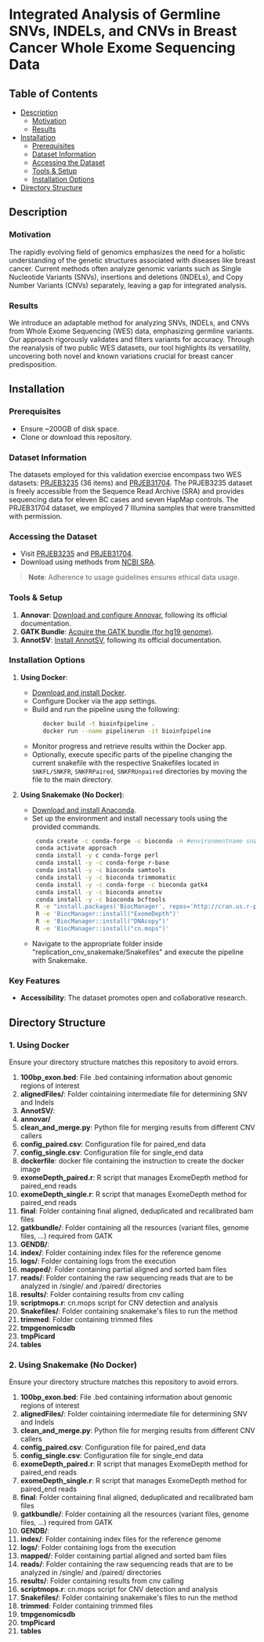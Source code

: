 # Integrated Analysis of Germline SNVs, INDELs, and CNVs in Breast Cancer Whole Exome Sequencing Data

## Table of Contents
- [Description](#description)
  - [Motivation](#motivation)
  - [Results](#results)
- [Installation](#installation)
  - [Prerequisites](#prerequisites)
  - [Dataset Information](#dataset-information)
  - [Accessing the Dataset](#accessing-the-dataset)
  - [Tools & Setup](#tools--setup)
  - [Installation Options](#installation-options)
- [Directory Structure](#directory-structure)

## Description

### Motivation
The rapidly evolving field of genomics emphasizes the need for a holistic understanding of the genetic structures associated with diseases like breast cancer. Current methods often analyze genomic variants such as Single Nucleotide Variants (SNVs), insertions and deletions (INDELs), and Copy Number Variants (CNVs) separately, leaving a gap for integrated analysis.

### Results
We introduce an adaptable method for analyzing SNVs, INDELs, and CNVs from Whole Exome Sequencing (WES) data, emphasizing germline variants. Our approach rigorously validates and filters variants for accuracy. Through the reanalysis of two public WES datasets, our tool highlights its versatility, uncovering both novel and known variations crucial for breast cancer predisposition.

## Installation

### Prerequisites
- Ensure ~200GB of disk space.
- Clone or download this repository.

### Dataset Information
The datasets employed for this validation exercise encompass two WES datasets: [PRJEB3235](https://www.ncbi.nlm.nih.gov/bioproject/PRJEB3235) (36 items) and [PRJEB31704](https://www.ncbi.nlm.nih.gov/bioproject/?term=PRJEB31704). The PRJEB3235 dataset is freely accessible from the Sequence Read Archive (SRA) and provides sequencing data for eleven BC cases and seven HapMap controls. The PRJEB31704 dataset, we employed 7 Illumina samples that were transmitted with permission.

### Accessing the Dataset
- Visit [PRJEB3235](https://www.ncbi.nlm.nih.gov/bioproject/PRJEB3235) and [PRJEB31704](https://www.ncbi.nlm.nih.gov/bioproject/?term=PRJEB31704).
- Download using methods from [NCBI SRA](https://www.ncbi.nlm.nih.gov/sra/docs/sradownload/).

> **Note**: Adherence to usage guidelines ensures ethical data usage.

### Tools & Setup
1. **Annovar**: [Download and configure Annovar](https://annovar.openbioinformatics.org/en/latest/user-guide/download/), following its official documentation. 
2. **GATK Bundle**: [Acquire the GATK bundle (for hg19 genome)](https://console.cloud.google.com/storage/browser/gcp-public-data--broad-references).
3. **AnnotSV**: [Install AnnotSV](https://github.com/lgmgeo/AnnotSV), following its official documentation.

### Installation Options
1. **Using Docker**:
   - [Download and install Docker](https://www.docker.com/products/docker-desktop/).
   - Configure Docker via the app settings.
   - Build and run the pipeline using the following:
     ```bash
        docker build -t bioinfpipeline .
        docker run --name pipelinerun -it bioinfpipeline
        ```
   - Monitor progress and retrieve results within the Docker app.
   - Optionally, execute specific parts of the pipeline changing the current snakefile with the respective Snakefiles located in `SNKFL/SNKFR`, `SNKFRPaired`, `SNKFRUnpaired` directories by moving the file to the main directory.

2. **Using Snakemake (No Docker)**:
   - [Download and install Anaconda](https://docs.anaconda.com/free/anaconda/install/index.html).
   - Set up the environment and install necessary tools using the provided commands.
     ```bash
      conda create -c conda-forge -c bioconda -n #environmentname snakemake -y 
      conda activate approach
      conda install -y c conda-forge perl
      conda install -y -c conda-forge r-base
      conda install -y -c bioconda samtools
      conda install -y -c bioconda trimmomatic
      conda install -y -c conda-forge -c bioconda gatk4
      conda install -y -c bioconda annotsv
      conda install -y -c bioconda bcftools
      R -e "install.packages('BiocManager', repos='http://cran.us.r-project.org')"
      R -e 'BiocManager::install("ExomeDepth")'
      R -e 'BiocManager::install("DNAcopy")'
      R -e 'BiocManager::install("cn.mops")'
      ```
   - Navigate to the appropriate folder inside "replication_cnv_snakemake/Snakefiles" and execute the pipeline with Snakemake.

### Key Features
- **Accessibility**: The dataset promotes open and collaborative research.

## Directory Structure

### 1. Using Docker
Ensure your directory structure matches this repository to avoid errors.

1. **100bp_exon.bed**: File .bed containing information about genomic regions of interest 
2. **alignedFiles/**: Folder cointaining intermediate file for determining SNV and Indels
3. **AnnotSV/**: 
4. **annovar/**
5. **clean_and_merge.py**: Python file for merging results from different CNV callers
6. **config_paired.csv**: Configuration file for paired_end data
7. **config_single.csv**: Configuration file for single_end data
8. **dockerfile**: docker file containing the instruction to create the docker image
9. **exomeDepth_paired.r**: R script that manages ExomeDepth method for paired_end reads
10. **exomeDepth_single.r**: R script that manages ExomeDepth method for paired_end reads
11. **final**: Folder containing final aligned, deduplicated and recalibrated bam files
12. **gatkbundle/**: Folder containing all the resources (variant files, genome files, ...) required from GATK 
13. **GENDB/**: 
14. **index/**: Folder containing index files for the reference genome
15. **logs/**: Folder containing logs from the execution
16. **mapped/**: Folder containing partial aligned and sorted bam files
17. **reads/**: Folder containing the raw sequencing reads that are to be analyzed in /single/ and /paired/ directories
18. **results/**: Folder containing results from cnv calling
19. **scriptmops.r**: cn.mops script for CNV detection and analysis
20. **Snakefiles/**: Folder containing snakemake's files to run the method
21. **trimmed**: Folder containing trimmed files
22. **tmpgenomicsdb**
23. **tmpPicard**
24. **tables**

### 2. Using Snakemake (No Docker)
Ensure your directory structure matches this repository to avoid errors.

1. **100bp_exon.bed**: File .bed containing information about genomic regions of interest 
2. **alignedFiles/**: Folder cointaining intermediate file for determining SNV and Indels
3. **clean_and_merge.py**: Python file for merging results from different CNV callers
4. **config_paired.csv**: Configuration file for paired_end data
5. **config_single.csv**: Configuration file for single_end data
6. **exomeDepth_paired.r**: R script that manages ExomeDepth method for paired_end reads
7. **exomeDepth_single.r**: R script that manages ExomeDepth method for paired_end reads
8. **final**: Folder containing final aligned, deduplicated and recalibrated bam files
9. **gatkbundle/**: Folder containing all the resources (variant files, genome files, ...) required from GATK 
10. **GENDB/**: 
11. **index/**: Folder containing index files for the reference genome
12. **logs/**: Folder containing logs from the execution
13. **mapped/**: Folder containing partial aligned and sorted bam files
14. **reads/**: Folder containing the raw sequencing reads that are to be analyzed in /single/ and /paired/ directories
15. **results/**: Folder containing results from cnv calling
16. **scriptmops.r**: cn.mops script for CNV detection and analysis
17. **Snakefiles/**: Folder containing snakemake's files to run the method
18. **trimmed**: Folder containing trimmed files
19. **tmpgenomicsdb**
20. **tmpPicard**
21. **tables**
